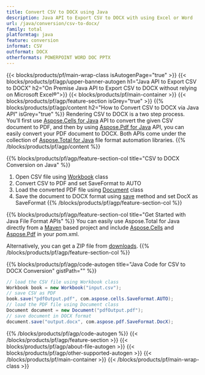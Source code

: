 ```yaml
---
title: Convert CSV to DOCX using Java 
description: Java API to Export CSV to DOCX with using Excel or Word 
url: /java/conversion/csv-to-docx/
family: total
platformtag: java
feature: conversion
informat: CSV
outformat: DOCX
otherformats: POWERPOINT WORD DOC PPTX
---
```


{{< blocks/products/pf/main-wrap-class isAutogenPage="true" >}}
{{< blocks/products/pf/agp/upper-banner-autogen h1="Java API to Export CSV to DOCX" h2="On Premise Java API to Export CSV to DOCX without relying on Microsoft Excel&reg;">}}
{{< blocks/products/pf/main-container >}}
{{< blocks/products/pf/agp/feature-section isGrey="true" >}}
{{% blocks/products/pf/agp/content h2="How to Convert CSV to DOCX via Java API" isGrey="true" %}}
Rendering CSV to DOCX is a two step process. You’ll first use [Aspose.Cells for Java](https://products.aspose.com/cells/java) API to convert the given CSV document to PDF, and then by using [Aspose.Pdf for Java](https://products.aspose.com/pdf/java) API, you can easily convert your PDF document to DOCX. Both APIs come under the collection of [Aspose.Total for Java](https://products.aspose.com/total/java/) file format automation libraries.
{{% /blocks/products/pf/agp/content %}}

{{% blocks/products/pf/agp/feature-section-col title="CSV to DOCX Conversion on Java" %}}
1. Open CSV file using [Workbook](https://apireference.aspose.com/cells/java/com.aspose.cells/Workbook) class
2. Convert CSV to PDF and set SaveFormat to AUTO
3. Load the converted PDF file using [Document](https://apireference.aspose.com/pdf/java/com.aspose.pdf/Document) class
4. Save the document to DOCX format using [save](https://apireference.aspose.com/pdf/java/com.aspose.pdf/Document#save-java.lang.String-com.aspose.pdf.SaveOptions-) method and set DocX as SaveFormat
{{% /blocks/products/pf/agp/feature-section-col %}}

{{% blocks/products/pf/agp/feature-section-col title="Get Started with Java File Format APIs" %}}
You can easily use Aspose.Total for Java directly from a [Maven](https://repository.aspose.com/webapp/#/artifacts/browse/tree/General/repo/com/aspose/aspose-total) based project and include [Aspose.Cells](https://docs.aspose.com/cells/java/installation/) and [Aspose.Pdf](https://docs.aspose.com/pdf/java/installation/#installing-asposepdf-for-java-from-aspose-repository) in your pom.xml.

Alternatively, you can get a ZIP file from [downloads](https://downloads.aspose.com/total/java).
{{% /blocks/products/pf/agp/feature-section-col %}}

{{% blocks/products/pf/agp/code-autogen title="Java Code for CSV to DOCX Conversion" gistPath="" %}}
```cs
// load the CSV file using Workbook class
Workbook book = new Workbook("input.csv");
// save CSV as PDF
book.save("pdfOutput.pdf", com.aspose.cells.SaveFormat.AUTO);
// load the PDF file using Document class
Document document = new Document("pdfOutput.pdf");
// save document in DOCX format
document.save("output.docx", com.aspose.pdf.SaveFormat.DocX);  
```
{{% /blocks/products/pf/agp/code-autogen %}}
{{< /blocks/products/pf/agp/feature-section >}}
{{< blocks/products/pf/agp/about-file-autogen >}}
{{< blocks/products/pf/agp/other-supported-autogen >}}
{{< /blocks/products/pf/main-container >}}
{{< /blocks/products/pf/main-wrap-class >}}
